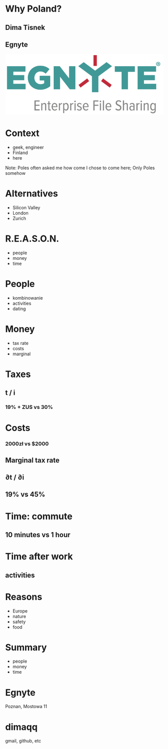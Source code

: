 # Why Poland?
## Dima Tisnek
## Egnyte


<img src="./egnyte.png" style="border: 0px"/>



# Context
* geek, engineer
* Finland
* here

Note: Poles often asked me how come I chose to come here;
Only Poles somehow


# Alternatives
* Silicon Valley
* London
* Zurich



# R.E.A.S.O.N.
* people
* money
* time



# People
* kombinowanie
* activities
* dating



# Money
* tax rate
* costs
* marginal


# Taxes
## t / i
### 19% + ZUS vs 30%


# Costs
### 2000zł vs $2000


## Marginal tax rate
## ∂t / ∂i
## 19% vs 45%



# Time: commute
## 10 minutes vs 1 hour


# Time after work
## activities



# Reasons
* Europe
* nature
* safety
* food



# Summary
* people
* money
* time



# Egnyte
Poznan, Mostowa 11
# dimaqq
gmail, github, etc
